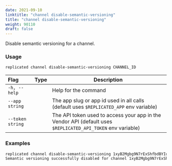 ```yaml
---
date: 2021-09-10
linktitle: "channel disable-semantic-versioning"
title: "channel disable-semantic-versioning"
weight: 90110
draft: false
---
```


Disable semantic versioning for a channel.

### Usage
```bash
replicated channel disable-semantic-versioning CHANNEL_ID
```

| Flag                 | Type | Description |
|:----------------------|------|-------------|
| `-h, --help`   |  |          Help for the command |
| `--app string` | |   The app slug or app id used in all calls (default uses `$REPLICATED_APP` env variable) |
| `--token string` | |  The API token used to access your app in the Vendor API (default uses `$REPLICATED_API_TOKEN` env variable) |

### Examples
```bash
replicated channel disable-semantic-versioning 1xyB2Mgbg9N7rExShfbdBYIuzeW
Semantic versioning successfully disabled for channel 1xyB2Mgbg9N7rExShfbdBYIuzeW
```